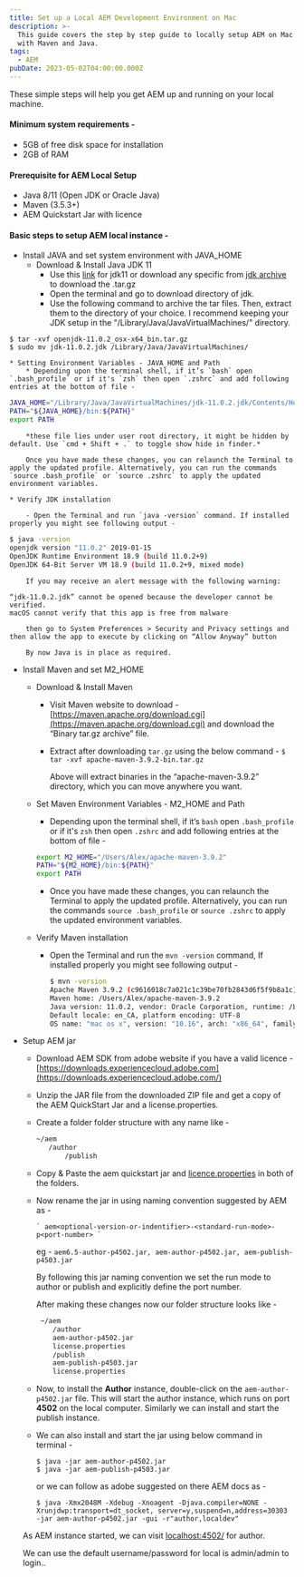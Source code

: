 ```yaml
---
title: Set up a Local AEM Development Environment on Mac
description: >-
  This guide covers the step by step guide to locally setup AEM on Mac along
  with Maven and Java.
tags:
  - AEM
pubDate: 2023-05-02T04:00:00.000Z
---
```


These simple steps will help you get AEM up and running on your local machine.

#### Minimum system requirements -
- 5GB of free disk space for installation
- 2GB of RAM

#### Prerequisite for AEM Local Setup
- Java 8/11 (Open JDK or Oracle Java)
- Maven (3.5.3+)
- AEM Quickstart Jar with licence

#### Basic steps to setup AEM local instance -

- Install JAVA and set system environment with JAVA_HOME 
	* Download & Install Java JDK 11
		- Use this [link](https://download.java.net/java/GA/jdk11/9/GPL/openjdk-11.0.2_osx-x64_bin.tar.gz) for jdk11 or download any specific from [jdk archive](https://jdk.java.net/archive/) to download the .tar.gz
		- Open the terminal and go to download directory of jdk.
		- Use the following command to archive the tar files. Then, extract them to the directory of your choice. I recommend keeping your JDK setup in the "/Library/Java/JavaVirtualMachines/" directory.
            
```
$ tar -xvf openjdk-11.0.2_osx-x64_bin.tar.gz
$ sudo mv jdk-11.0.2.jdk /Library/Java/JavaVirtualMachines/
```
            
	* Setting Environment Variables - JAVA_HOME and Path
		* Depending upon the terminal shell, if it’s `bash` open `.bash_profile` or if it's `zsh` then open `.zshrc` and add following entries at the bottom of file -
        
```bash
JAVA_HOME="/Library/Java/JavaVirtualMachines/jdk-11.0.2.jdk/Contents/Home"
PATH="${JAVA_HOME}/bin:${PATH}"
export PATH
```
        
        *these file lies under user root directory, it might be hidden by default. Use `cmd + Shift + .` to toggle show hide in finder.*
        
        Once you have made these changes, you can relaunch the Terminal to apply the updated profile. Alternatively, you can run the commands `source .bash_profile` or `source .zshrc` to apply the updated environment variables.
			
	* Verify JDK installation
    
		- Open the Terminal and run `java -version` command. If installed properly you might see following output -
        
```bash
$ java -version
openjdk version "11.0.2" 2019-01-15
OpenJDK Runtime Environment 18.9 (build 11.0.2+9)
OpenJDK 64-Bit Server VM 18.9 (build 11.0.2+9, mixed mode)
```
        
		If you may receive an alert message with the following warning:
		
```text
“jdk-11.0.2.jdk” cannot be opened because the developer cannot be verified.
macOS cannot verify that this app is free from malware
```
		
		then go to System Preferences > Security and Privacy settings and then allow the app to execute by clicking on “Allow Anyway” button
    
		By now Java is in place as required.
			
* Install Maven and set M2_HOME

	* Download & Install Maven
       
		- Visit Maven website to download - [https://maven.apache.org/download.cgi](https://maven.apache.org/download.cgi)  and download the “Binary tar.gz archive” file.
        
      - Extract after downloading `tar.gz` using the below command -
      	`$ tar -xvf apache-maven-3.9.2-bin.tar.gz`
	
		Above will extract binaries in the “apache-maven-3.9.2” directory, which you can move anywhere you want.
	
	* Set Maven Environment Variables - M2_HOME and Path
	
		- Depending upon the terminal shell, if it’s `bash` open  `.bash_profile` or if it's `zsh` then open `.zshrc` and add following entries at the bottom of file -
        
		```bash
		export M2_HOME="/Users/Alex/apache-maven-3.9.2"
		PATH="${M2_HOME}/bin:${PATH}"
		export PATH
		```
        
		- Once you have made these changes, you can relaunch the Terminal to apply the updated profile. Alternatively, you can run the commands `source .bash_profile` or `source .zshrc` to apply the updated environment variables.

	* Verify Maven installation
		
		- Open the Terminal and run the `mvn -version` command, If installed properly you might see following output -
    
			```bash
			$ mvn -version
			Apache Maven 3.9.2 (c9616018c7a021c1c39be70fb2843d6f5f9b8a1c)
			Maven home: /Users/Alex/apache-maven-3.9.2
			Java version: 11.0.2, vendor: Oracle Corporation, runtime: /Library/Java/JavaVirtualMachines/jdk-11.0.2.jdk/Contents/Home
			Default locale: en_CA, platform encoding: UTF-8
			OS name: "mac os x", version: "10.16", arch: "x86_64", family: "mac"
			```
			
* Setup AEM jar

	 - Download AEM SDK from adobe website if you have a valid licence - [https://downloads.experiencecloud.adobe.com](https://downloads.experiencecloud.adobe.com/) 
	
  - Unzip the JAR file from the downloaded ZIP file and get a copy of the AEM QuickStart Jar and a license.properties.
  - Create a folder folder structure with any name like - 
           
	```bash
	~/aem
	   /author
           /publish
	```
  - Copy & Paste the aem quickstart jar and [licence.properties](http://licence.properties) in both of the folders.
  - Now rename the jar in using naming convention suggested by AEM as -
        
        ` aem<optional-version-or-indentifier>-<standard-run-mode>-p<port-number> `
       
	eg - `aem6.5-author-p4502.jar, aem-author-p4502.jar, aem-publish-p4503.jar`
        
     By following this jar naming convention we set the run mode to author or publish and explicitly define the port number.
        
     After making these changes now our folder structure looks like -
        
	```bash
	 ~/aem
	    /author
		aem-author-p4502.jar
		license.properties
	    /publish
		aem-publish-p4503.jar
		license.properties
	```
        
  - Now, to install the **Author** instance, double-click on the `aem-author-p4502.jar` file. This will start the author instance, which runs on port **4502** on the local computer. Similarly we can install and start the publish instance.
        
  - We can also install and start the jar using below command in terminal  -
        
	```shell
	$ java -jar aem-author-p4502.jar
	$ java -jar aem-publish-p4503.jar
	```
        
      or we can follow as adobe suggested on there AEM docs as - 
        
	```shell
	$ java -Xmx2048M -Xdebug -Xnoagent -Djava.compiler=NONE -Xrunjdwp:transport=dt_socket, server=y,suspend=n,address=30303 -jar aem-author-p4502.jar -gui -r"author,localdev"
	```
        
  As AEM instance started, we can visit [localhost:4502/](http://localhost:4502/a) for author.
        
  We can use the default username/password for local is admin/admin to login..
